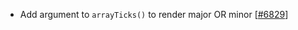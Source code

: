 - Add argument to `arrayTicks()` to render major OR minor [[#6829](https://github.com/plotly/plotly.js/pull/6829)]
